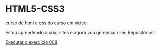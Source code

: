 # HTML5-CSS3
 curso de html e css do curso em video

Estou aprendendo a criar sites e agora vou gerenciar meu Repositórios!

<a href="https://eduardocosta2.github.io/HTML5-CSS3/Exercícios/ex008/index.html"> Executar o exercício 008</a>